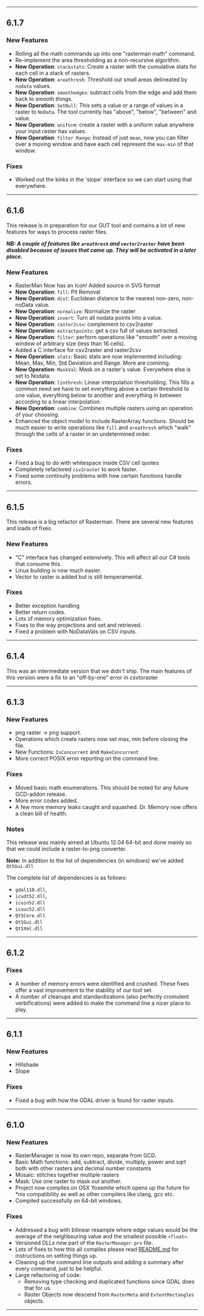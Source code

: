 --------------------------------

## 6.1.7

### New Features

* Rolling all the math commands up into one "rasterman math" command.
* Re-implement the area thresholding as a non-recursive algorithm. 
* **New Operation**: `stackstats`: Create a raster with the cumulative stats for each cell in a stack of rasters.
* **New Operation**: `areathresh`: Threshold out small areas delineated by `nodata` values. 
* **New Operation**: `smoothedges`: subtract cells from the edge and add them back to smooth things.
* **New Operation**: `SetNull`: This sets a value or a range of values in a raster to `NoData`. The tool currently has "above", "below", "between" and value.
* **New Operation**: `uniform`: create a raster with a uniform value anywhere your input raster has values. 
* **New Operation**: `filter Range`: Instead of just `mean`, now you can filter over a moving window and have each cell represent the `max-min` of that window.


### Fixes

* Worked out the kinks in the 'slope' interface so we can start using that everywhere.

--------------------------------

## 6.1.6

This release is in preparation for our GUT tool and contains a lot of new features for ways to process raster files.

***NB: A couple of features like `areathresh` and `vector2raster` have been disabled because of issues that came up. They will be activated in a later place.***

### New Features

* RasterMan Now has an Icon! Added source in SVG format
* **New Operation**: `fill`: Pit Removal
* **New Operation**: `dist`: Euclidean distance to the nearest non-zero, non-noData value.  
* **New Operation**: `normalize`: Normalize the raster
* **New Operation**: `invert`: Turn all nodata points into a value.
* **New Operation**: `raster2csv`: complement to csv2raster
* **New Operation**: `extractpoints`: get a csv full of values extracted.
* **New Operation**: `filter`: perform operations like "smooth" over a moving window of arbitrary size (less than 16 cells).
* Added a C interface for csv2raster and raster2csv
* **New Operation**: `stats`: Basic stats are now implemented including: Mean, Max, Min, Std Deviation and Range. More are cominng.
* **New Operation**: `MaskVal`: Mask on a raster's value. Everywhere else is set to Nodata.
* **New Operation**: `linthresh`: Linear interpolation thresholding. This fills a common need we have to set everything above a certain threshold to one value, everything below to another and everything in between according to a linear interpolation.
* **New Operation**: `combine`: Combines multiple rasters using an operation of your choosing.
* Enhanced the object model to include RasterArray functions. Should be much easier to write operations like `fill` and `areathresh` which "walk" through the cells of a raster in an undetermined order.

### Fixes

* Fixed a bug to do with whitespace inside CSV cell quotes
* Completely refactored `csv2raster` to work faster.
* Fixed some continuity problems with how certain functions handle errors.

--------------------------------

## 6.1.5

This release is a big refactor of Rasterman. There are several new features and loads of fixes.

### New Features

* "C" interface has changed extensively. This will affect all our C# tools that consume this.
* Linux building is now much easier.
* Vector to raster is added but is still temperamental.

### Fixes

* Better exception handling
* Better return codes.
* Lots of memory optimization fixes.
* Fixes to the way projections and set and retrieved.
* Fixed a problem with NoDataVals on CSV inputs.

--------------------------------

## 6.1.4

This was an intermediate version that we didn't ship. The main features of this version were a fix to an "off-by-one" error in csvtoraster

--------------------------------

## 6.1.3

### New Features

* png raster -> png support. 
* Operations which create rasters now set max, min before closing the file.
* New Functions: `IsConcurrent` and `MakeConcurrent`
* More correct POSIX error reporting on the command line.

### Fixes

* Moved basic math enumerations. This should be noted for any future GCD-addon release.
* More error codes added.
* A few more memory leaks caught and squashed. Dr. Memory now offers a clean bill of health.

### Notes

This release was mainly aimed at Ubuntu 12.04 64-bit and done mainly so that we could include a raster-to-png converter.

**Note:** In addition to the list of dependencies (in windows) we've added `Qt5Gui.dll`

The complete list of dependencies is as follows:

* `gdal110.dll`, 
* `icudt52.dll`, 
* `icuin52.dll`
* `icuuc52.dll`
* `Qt5Core.dll`
* `Qt5Gui.dll`
* `Qt5Xml.dll`

--------------------------------

## 6.1.2

### Fixes

* A number of memory errors were identified and crushed. These fixes offer a vast improvement to the stability of our tool set.
* A number of cleanups and standardizations (also perfectly cromulent verbifications) were added to make the command line a nicer place to play.

--------------------------------

## 6.1.1

### New Features

* Hillshade
* Slope

### Fixes

* Fixed a bug with how the GDAL driver is found for raster inputs.

--------------------------------

## 6.1.0

### New Features

* RasterManager is now its own repo, separate from GCD.
* Basic Math functions: add, subtract, divide, multiply, power and sqrt both with other rasters and decimal number constants
* Mosaic: stitches together multiple rasters
* Mask: Use one raster to mask out another.
* Project now compiles on OSX Yosemite which opens up the future for *nix compatibility as well as other compilers like clang, gcc etc.
* Compiled successfully on 64-bit windows.


### Fixes

* Addressed a bug with bilinear resample where edge values would be the average of the neighbouring value and the smallest possible `<float>`.
* Versioned DLLs now part of the `RasterManager.pro` file.
* Lots of fixes to how this all compiles please read [README.md](./README.md) for instructions on setting things up.
* Cleaning up the command line outputs and adding a summary after every command, just to be helpful.
* Large refactoring of code:
    * Removing type checking and duplicated functions since GDAL does that for us. 
    * Raster Objects now descend from `RasterMeta` and `ExtentRectangles` objects.

--------------------------------